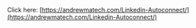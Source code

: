 Click here: [https://andrewmatech.com/Linkedin-Autoconnect/](https://andrewmatech.com/Linkedin-Autoconnect/)
